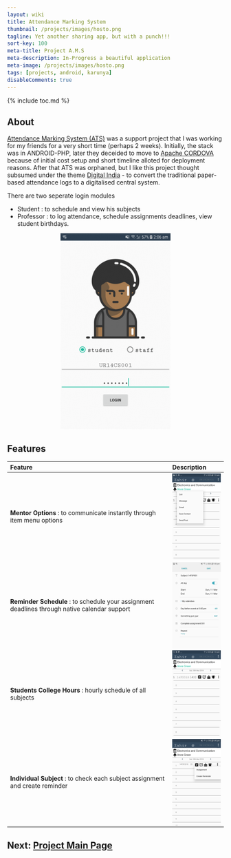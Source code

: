 ```yaml
---
layout: wiki
title: Attendance Marking System
thumbnail: /projects/images/hosto.png
tagline: Yet another sharing app, but with a punch!!!
sort-key: 100
meta-title: Project A.M.S
meta-description: In-Progress a beautiful application
meta-image: /projects/images/hosto.png
tags: [projects, android, karunya]
disableComments: true
---
```


{% include toc.md %}

## About
[Attendance Marking System (ATS)](https://github.com/suhaas-livcd/AttendanceMarkingSystem) was a support project that I was working for my friends for a very short time (perhaps 2 weeks). Initially, the stack was in ANDROID-PHP, later they deceided to move to [Apache CORDOVA](https://cordova.apache.org) because of initial cost setup and short timeline alloted for deployment reasons. After that ATS was orphaned, but I like this project thought subsumed under the theme [Digital India](https://www.digitalindia.gov.in) - to convert the traditional paper-based attendance logs to a digitalised central system.

There are two seperate login modules
- Student   : to schedule and view his subjects
- Professor : to log attendance, schedule assignments deadlines, view student birthdays.

 <p align="center">
  <img src="https://raw.githubusercontent.com/suhaas-livcd/AttendanceMarkingSystem/master/Screenshots/Webp.net-gifmaker%20(1).gif" width="256" title="Login Activity">
</p>

## Features

| Feature | Description |
| :---   | :--- |
| **Mentor Options** : to communicate instantly through item menu options| <img src="/projects/images/ats/ATSOnClickMentorOption.png" align="center" title="MainScreen" width="144">|
| **Reminder Schedule** : to schedule your assignment deadlines through native calendar support| <img src="/projects/images/ats/ATSReminder.png" align="center" title="MainScreen" width="144">|
| **Students College Hours** : hourly schedule of all subjects| <img src="/projects/images/ats/ATSStudentPage.png" align="center" title="MainScreen" width="144">|
| **Individual Subject** : to check each subject assignment and create reminder| <img src="/projects/images/ats/ATSSubjectOptions.png" align="center" title="MainScreen" width="144">|

## Next: [Project Main Page](/projects/)
